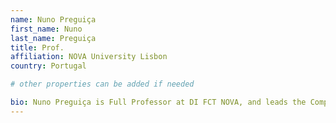 ```yaml
---
name: Nuno Preguiça
first_name: Nuno
last_name: Preguiça
title: Prof.
affiliation: NOVA University Lisbon
country: Portugal

# other properties can be added if needed

bio: Nuno Preguiça is Full Professor at DI FCT NOVA, and leads the Computer Systems group of the NOVA LINCS research lab. The broad aim of his research is to allow efficient and correct data sharing among geo-distributed users. He has participated in a number of national and EU projects. He co-invented CRDTs and received a Google Research Award for his work on solutions for cloud data management.
---
```


